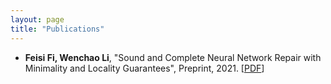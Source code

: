 ```yaml
---
layout: page
title: "Publications"
---
```


* **Feisi Fi, Wenchao Li**, "Sound and Complete Neural Network Repair with Minimality and Locality Guarantees", Preprint, 2021. [<a href="https://arxiv.org/abs/2110.07682" target="_blank">PDF</a>]
